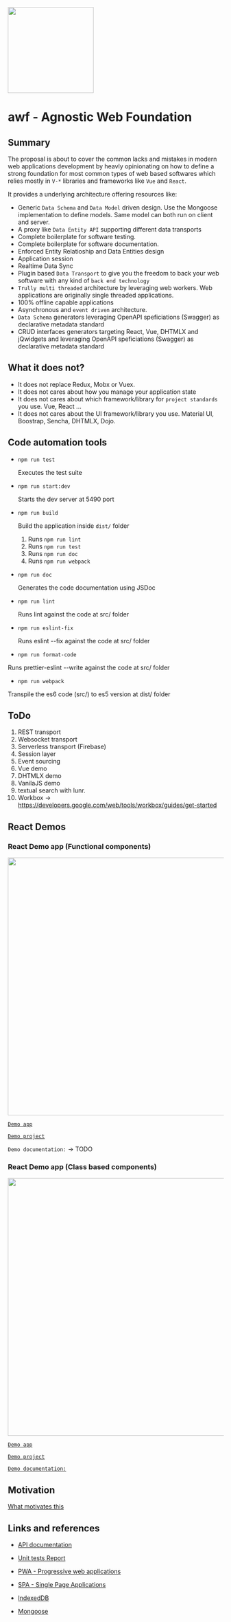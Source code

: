 <img src="https://i.imgur.com/614mA0U.png" width="200" />

# awf - Agnostic Web Foundation

## Summary

The proposal is about to cover the common lacks and mistakes in modern web applications development by heavly opinionating on how to define a strong foundation for most common types of web based softwares which relies mostly in `V-*` libraries and frameworks like `Vue` and `React`.

It provides a underlying architecture offering resources like:

- Generic `Data Schema` and `Data Model` driven design. Use the Mongoose implementation to define models. Same model can both run on client and server.
- A proxy like `Data Entity API` supporting different data transports
- Complete boilerplate for software testing.
- Complete boilerplate for software documentation.
- Enforced Entity Relatioship and Data Entities design
- Application session
- Realtime Data Sync
- Plugin based `Data Transport` to give you the freedom to back your web software with any kind of `back end technology`
- `Trully multi threaded` architecture by leveraging web workers. Web applications are originally single threaded applications.
- 100% offline capable applications
- Asynchronous and `event driven` architecture.
- `Data Schema` generators leveraging OpenAPI speficiations (Swagger) as declarative metadata standard
- CRUD interfaces generators targeting React, Vue, DHTMLX and jQwidgets and leveraging OpenAPI speficiations (Swagger) as declarative metadata standard


## What it does not?

- It does not replace Redux, Mobx or Vuex.
- It does not cares about how you manage your application state
- It does not cares about which framework/library for `project standards` you use. Vue, React ...
- It does not cares about the UI framework/library you use. Material UI, Boostrap, Sencha, DHTMLX, Dojo.
## Code automation tools

- `npm run test`

  Executes the test suite

- `npm run start:dev`

  Starts the dev server at 5490 port

- `npm run build`

  Build the application inside `dist/` folder

  1. Runs `npm run lint`
  2. Runs `npm run test`
  3. Runs `npm run doc`
  4. Runs `npm run webpack`

- `npm run doc`

  Generates the code documentation using JSDoc

- `npm run lint`

  Runs lint against the code at src/ folder

- `npm run eslint-fix`

  Runs eslint --fix against the code at src/ folder

- `npm run format-code`

Runs prettier-eslint --write against the code at src/ folder

- `npm run webpack`

Transpile the es6 code (src/) to es5 version at dist/ folder

## ToDo

1. REST transport
2. Websocket transport
3. Serverless transport (Firebase)
4. Session layer
5. Event sourcing
6. Vue demo
7. DHTMLX demo
8. VanilaJS demo
9. textual search with lunr.
10. Workbox -> https://developers.google.com/web/tools/workbox/guides/get-started

## React Demos
### React Demo app (Functional components)

<img src="https://i.imgur.com/b29Lsgj.png" width="600" />

[`Demo app`](https://agnostic-web-foundation-react-functions-demo.vercel.app/)

[`Demo project`](https://github.com/web2solutions/agnostic-web-foundation-react-functions-demo)

`Demo documentation:` -> TODO

### React Demo app (Class based components)

<img src="https://i.imgur.com/E1u5g6y.png" width="600" />

[`Demo app`](https://agnostic-web-foundation-react-class-demo.vercel.app/)

[`Demo project`](https://github.com/web2solutions/agnostic-web-foundation-react-class-demo)

[`Demo documentation:`](https://web2solutions.github.io/agnostic-web-foundation-react-class-demo/)


## Motivation

[What motivates this](https://github.com/web2solutions/agnostic-web-foundation/blob/main/MOTIVATION.md)

## Links and references

- [API documentation](https://web2solutions.github.io/agnostic-web-foundation/code/index.html)
- [Unit tests Report](https://web2solutions.github.io/agnostic-web-foundation/reports/unit-testing/index.html)

- [PWA - Progressive web applications](https://web.dev/progressive-web-apps/)
- [SPA - Single Page Applications](https://en.wikipedia.org/wiki/Single-page_application)
- [IndexedDB](https://developer.mozilla.org/en-US/docs/Web/API/IndexedDB_API)
- [Mongoose](https://mongoosejs.com/)





